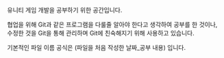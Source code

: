 유니티 게임 개발을 공부하기 위한 공간입니다.

협업을 위해 Git과 같은 프로그램을 다룰줄 알아야 한다고 생각하여 공부를 한 것이나, 수정한 것을 Git을 통해 관리하며 Git에 친숙해지기 위해 사용하고 있습니다.

기본적인 파일 이름 공식은 (파일을 처음 작성한 날짜_공부 내용) 입니다.
